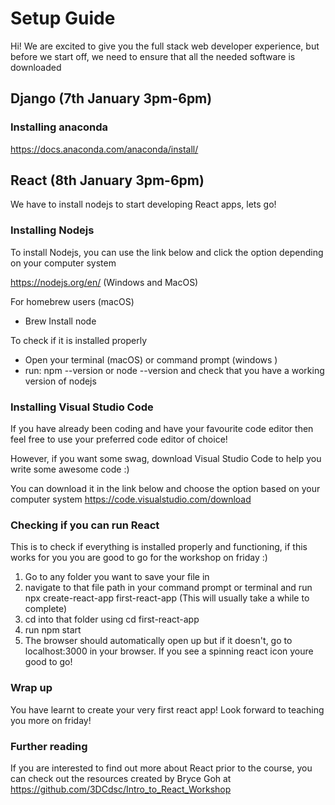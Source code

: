 # Setup Guide 
Hi! We are excited to give you the full stack web developer experience, but before we start off, we need to ensure that all the needed software is downloaded 

## Django (7th January 3pm-6pm)
### Installing anaconda 
https://docs.anaconda.com/anaconda/install/

## React (8th January 3pm-6pm)
We have to install nodejs to start developing React apps, lets go! 

### Installing Nodejs 
To install Nodejs, you can use the link below and click the option depending on your computer system 

https://nodejs.org/en/ (Windows and MacOS)

For homebrew users (macOS)
- Brew Install node 

To check if it is installed properly 
- Open your terminal (macOS) or command prompt (windows )
- run: npm --version or node --version and check that you have a working version of nodejs

### Installing Visual Studio Code 
If you have already been coding and have your favourite code editor then feel free to use your preferred code editor of choice!

However, if you want some swag, download Visual Studio Code to help you write some awesome code :)

You can download it in the link below and choose the option based on your computer system 
https://code.visualstudio.com/download

### Checking if you can run React 
This is to check if everything is installed properly and functioning, if this works for you you are good to go for the workshop on friday :)

1. Go to any folder you want to save your file in 
2. navigate to that file path in your command prompt or terminal and run npx create-react-app first-react-app (This will usually take a while to complete)
3. cd into that folder using cd first-react-app 
4. run npm start 
5. The browser should automatically open up but if it doesn't, go to localhost:3000 in your browser. If you see a spinning react icon youre good to go!

### Wrap up 
You have learnt to create your very first react app! 
Look forward to teaching you more on friday!

### Further reading 
If you are interested to find out more about React prior to the course, you can check out the resources created by Bryce Goh at https://github.com/3DCdsc/Intro_to_React_Workshop
